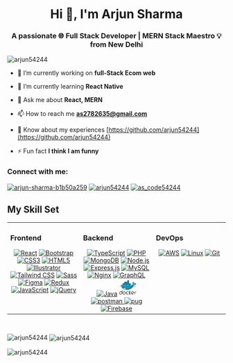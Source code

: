 <h1 align="center">Hi 👋, I'm Arjun Sharma</h1>
<h3 align="center">A passionate 🌐 Full Stack Developer | MERN Stack Maestro 💡 from New Delhi</h3>

<p align="left"> <img src="https://komarev.com/ghpvc/?username=arjun54244&label=Profile%20views&color=0e75b6&style=flat" alt="arjun54244" /> </p>

- 🔭 I’m currently working on **full-Stack Ecom web**

- 🌱 I’m currently learning **React Native**

- 💬 Ask me about **React, MERN**

- 📫 How to reach me **as2782635@gmail.com**

- 📄 Know about my experiences [https://github.com/arjun54244](https://github.com/arjun54244)

- ⚡ Fun fact **I think I am funny**

<h3 align="left">Connect with me:</h3>
<p align="left">
<a href="https://linkedin.com/in/arjun-sharma-b1b50a259" target="blank"><img align="center" src="https://raw.githubusercontent.com/rahuldkjain/github-profile-readme-generator/master/src/images/icons/Social/linked-in-alt.svg" alt="arjun-sharma-b1b50a259" height="30" width="40" /></a>
<a href="https://codesandbox.com/arjun54244" target="blank"><img align="center" src="https://raw.githubusercontent.com/rahuldkjain/github-profile-readme-generator/master/src/images/icons/Social/codesandbox.svg" alt="arjun54244" height="30" width="40" /></a>
<a href="https://instagram.com/as_code54244" target="blank"><img align="center" src="https://raw.githubusercontent.com/rahuldkjain/github-profile-readme-generator/master/src/images/icons/Social/instagram.svg" alt="as_code54244" height="30" width="40" /></a>
</p>

## My Skill Set  
<table><tr><td valign="top" width="33%">



### Frontend  
<div align="center">  
<a href="https://reactjs.org/" target="_blank"><img width="40" src="https://profilinator.rishav.dev/skills-assets/react-original-wordmark.svg" alt="React" height="40" /></a>  
<a href="https://getbootstrap.com/docs/3.4/javascript/" target="_blank"><img width="40" src="https://profilinator.rishav.dev/skills-assets/bootstrap-plain.svg" alt="Bootstrap" height="40" /></a>  
<a href="https://www.w3schools.com/css/" target="_blank"><img width="40" src="https://profilinator.rishav.dev/skills-assets/css3-original-wordmark.svg" alt="CSS3" height="40" /></a>  
<a href="https://en.wikipedia.org/wiki/HTML5" target="_blank"><img width="40" src="https://profilinator.rishav.dev/skills-assets/html5-original-wordmark.svg" alt="HTML5" height="40" /></a>  
<a href="https://www.adobe.com/in/products/illustrator.html" target="_blank"><img width="40" src="https://profilinator.rishav.dev/skills-assets/adobe_illustrator-icon.svg" alt="Illustrator" height="40" /></a>  
<a href="https://www.tailwindcss.com/" target="_blank"><img width="40" src="https://profilinator.rishav.dev/skills-assets/tailwindcss.svg" alt="Tailwind CSS" height="40" /></a>  
<a href="https://sass-lang.com/" target="_blank"><img width="40" src="https://profilinator.rishav.dev/skills-assets/sass-original.svg" alt="Sass" height="40" /></a>  
<a href="https://www.figma.com/" target="_blank"><img width="40" src="https://profilinator.rishav.dev/skills-assets/figma-icon.svg" alt="Figma" height="40" /></a>  
<a href="https://redux.js.org/" target="_blank"><img width="40" src="https://profilinator.rishav.dev/skills-assets/redux-original.svg" alt="Redux" height="40" /></a>  
<a href="https://www.javascript.com/" target="_blank"><img width="40" src="https://profilinator.rishav.dev/skills-assets/javascript-original.svg" alt="JavaScript" height="40" /></a>  
<a href="https://jquery.com/" target="_blank"><img width="40" src="https://profilinator.rishav.dev/skills-assets/jquery.png" alt="jQuery" height="40" /></a>  
</div>

</td><td valign="top" width="33%">



### Backend  
<div align="center">  
<a href="https://www.typescriptlang.org/" target="_blank"><img width="40" src="https://profilinator.rishav.dev/skills-assets/typescript-original.svg" alt="TypeScript" height="40" /></a>  
<a href="https://www.php.net/" target="_blank"><img width="40" src="https://profilinator.rishav.dev/skills-assets/php-original.svg" alt="PHP" height="40" /></a>  
<a href="https://www.mongodb.com/" target="_blank"><img width="40" src="https://profilinator.rishav.dev/skills-assets/mongodb-original-wordmark.svg" alt="MongoDB" height="40" /></a>  
<a href="https://nodejs.org/" target="_blank"><img width="40" src="https://profilinator.rishav.dev/skills-assets/nodejs-original-wordmark.svg" alt="Node.js" height="40" /></a>  
<a href="https://expressjs.com/" target="_blank"><img width="40" src="https://profilinator.rishav.dev/skills-assets/express-original-wordmark.svg" alt="Express.js" height="40" /></a>  
<a href="https://www.mysql.com/" target="_blank"><img width="40" src="https://profilinator.rishav.dev/skills-assets/mysql-original-wordmark.svg" alt="MySQL" height="40" /></a>  
<a href="https://www.nginx.com/" target="_blank"><img width="40" src="https://profilinator.rishav.dev/skills-assets/nginx-original.svg" alt="Nginx" height="40" /></a>  
<a href="https://graphql.org/" target="_blank"><img width="40" src="https://profilinator.rishav.dev/skills-assets/graphql.png" alt="GraphQL" height="40" /></a>  
<a href="https://www.java.com/" target="_blank"><img width="40" src="https://profilinator.rishav.dev/skills-assets/java-original-wordmark.svg" alt="Java" height="40" /></a>  
<a href="https://www.docker.com/" target="_blank" rel="noreferrer"> <img src="https://raw.githubusercontent.com/devicons/devicon/master/icons/docker/docker-original-wordmark.svg" alt="docker" width="40" height="40"/> </a>
<a href="https://postman.com" target="_blank"> <img src="https://www.vectorlogo.zone/logos/getpostman/getpostman-icon.svg" alt="postman" width="40" height="40"/> </a>
<a href="https://pugjs.org" target="_blank"> <img src="https://cdn.worldvectorlogo.com/logos/pug.svg" alt="pug" width="40" height="40"/> </a>
<a href="https://firebase.google.com/" target="_blank"><img width="40" src="https://profilinator.rishav.dev/skills-assets/firebase.png" alt="Firebase" height="40" /></a>  
</div>

</td><td valign="top" width="33%">



### DevOps  
<div align="center">  
<a href="https://aws.amazon.com/" target="_blank"><img width="40" src="https://profilinator.rishav.dev/skills-assets/amazonwebservices-original-wordmark.svg" alt="AWS" height="40" /></a>  
<a href="https://www.linux.org/" target="_blank"><img width="40" src="https://profilinator.rishav.dev/skills-assets/linux-original.svg" alt="Linux" height="40" /></a>  
<a href="https://github.com/" target="_blank"><img width="40" src="https://profilinator.rishav.dev/skills-assets/git-scm-icon.svg" alt="Git" height="40" /></a>  
</div>

</td></tr></table>  

<br/>  

<p><img align="left" src="https://github-readme-stats.vercel.app/api/top-langs?username=arjun54244&show_icons=true&locale=en&layout=compact" alt="arjun54244" /></p>

<p>&nbsp;<img align="center" src="https://github-readme-stats.vercel.app/api?username=arjun54244&show_icons=true&locale=en" alt="arjun54244" /></p>

<p><img align="center" src="https://github-readme-streak-stats.herokuapp.com/?user=arjun54244&" alt="arjun54244" /></p>
